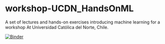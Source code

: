 # workshop-UCDN_HandsOnML
A set of lectures and hands-on exercises introducing machine learning for a workshop At Universidad Católica del Norte, Chile.

[![Binder](https://mybinder.org/badge_logo.svg)](https://mybinder.org/v2/gh/alexbooth92/workshop-UCDN_HandsOnML.git/main)
